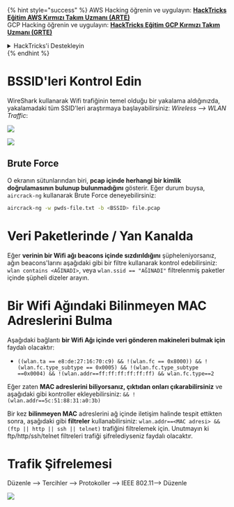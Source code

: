 {% hint style="success" %}
AWS Hacking öğrenin ve uygulayın: <img src="/.gitbook/assets/arte.png" alt="" data-size="line">[**HackTricks Eğitim AWS Kırmızı Takım Uzmanı (ARTE)**](https://training.hacktricks.xyz/courses/arte)<img src="/.gitbook/assets/arte.png" alt="" data-size="line">\
GCP Hacking öğrenin ve uygulayın: <img src="/.gitbook/assets/grte.png" alt="" data-size="line">[**HackTricks Eğitim GCP Kırmızı Takım Uzmanı (GRTE)**<img src="/.gitbook/assets/grte.png" alt="" data-size="line">](https://training.hacktricks.xyz/courses/grte)

<details>

<summary>HackTricks'i Destekleyin</summary>

* [**Abonelik planlarını**](https://github.com/sponsors/carlospolop) kontrol edin!
* 💬 [**Discord grubuna**](https://discord.gg/hRep4RUj7f) katılın veya [**telegram grubuna**](https://t.me/peass) katılın veya bizi **Twitter** 🐦 [**@hacktricks\_live**](https://twitter.com/hacktricks\_live)** takip edin.**
* **HackTricks** ve **HackTricks Cloud** github depolarına PR göndererek hacking püf noktalarını paylaşın.

</details>
{% endhint %}

# BSSID'leri Kontrol Edin

WireShark kullanarak Wifi trafiğinin temel olduğu bir yakalama aldığınızda, yakalamadaki tüm SSID'leri araştırmaya başlayabilirsiniz: _Wireless --> WLAN Traffic_:

![](<../../../.gitbook/assets/image (424).png>)

![](<../../../.gitbook/assets/image (425).png>)

## Brute Force

O ekranın sütunlarından biri, **pcap içinde herhangi bir kimlik doğrulamasının bulunup bulunmadığını** gösterir. Eğer durum buysa, `aircrack-ng` kullanarak Brute Force deneyebilirsiniz:
```bash
aircrack-ng -w pwds-file.txt -b <BSSID> file.pcap
```
# Veri Paketlerinde / Yan Kanalda

Eğer **verinin bir Wifi ağı beacons içinde sızdırıldığını** şüpheleniyorsanız, ağın beacons'larını aşağıdaki gibi bir filtre kullanarak kontrol edebilirsiniz: `wlan contains <AĞINADI>`, veya `wlan.ssid == "AĞINADI"` filtrelenmiş paketler içinde şüpheli dizeler arayın.

# Bir Wifi Ağındaki Bilinmeyen MAC Adreslerini Bulma

Aşağıdaki bağlantı **bir Wifi Ağı içinde veri gönderen makineleri bulmak için** faydalı olacaktır:

* `((wlan.ta == e8:de:27:16:70:c9) && !(wlan.fc == 0x8000)) && !(wlan.fc.type_subtype == 0x0005) && !(wlan.fc.type_subtype ==0x0004) && !(wlan.addr==ff:ff:ff:ff:ff:ff) && wlan.fc.type==2`

Eğer zaten **MAC adreslerini biliyorsanız, çıktıdan onları çıkarabilirsiniz** ve aşağıdaki gibi kontroller ekleyebilirsiniz: `&& !(wlan.addr==5c:51:88:31:a0:3b)`

Bir kez **bilinmeyen MAC** adreslerini ağ içinde iletişim halinde tespit ettikten sonra, aşağıdaki gibi **filtreler** kullanabilirsiniz: `wlan.addr==<MAC adresi> && (ftp || http || ssh || telnet)` trafiğini filtrelemek için. Unutmayın ki ftp/http/ssh/telnet filtreleri trafiği şifrelediyseniz faydalı olacaktır.

# Trafik Şifrelemesi

Düzenle --> Tercihler --> Protokoller --> IEEE 802.11--> Düzenle

![](<../../../.gitbook/assets/image (426).png>)
